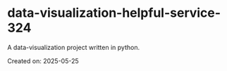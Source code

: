 # data-visualization-helpful-service-324

A data-visualization project written in python.

Created on: 2025-05-25
